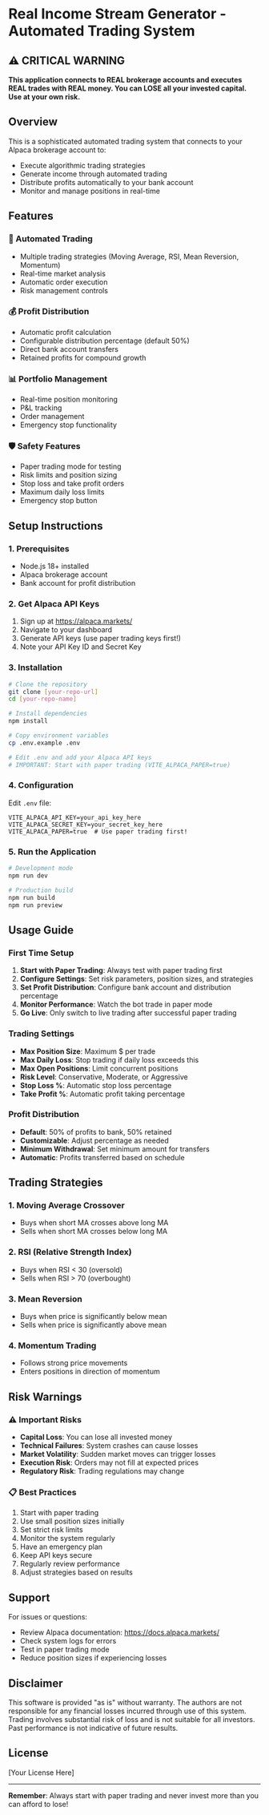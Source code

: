 # Real Income Stream Generator - Automated Trading System

## ⚠️ CRITICAL WARNING

**This application connects to REAL brokerage accounts and executes REAL trades with REAL money. You can LOSE all your invested capital. Use at your own risk.**

## Overview

This is a sophisticated automated trading system that connects to your Alpaca brokerage account to:
- Execute algorithmic trading strategies
- Generate income through automated trading
- Distribute profits automatically to your bank account
- Monitor and manage positions in real-time

## Features

### 🤖 Automated Trading
- Multiple trading strategies (Moving Average, RSI, Mean Reversion, Momentum)
- Real-time market analysis
- Automatic order execution
- Risk management controls

### 💰 Profit Distribution
- Automatic profit calculation
- Configurable distribution percentage (default 50%)
- Direct bank account transfers
- Retained profits for compound growth

### 📊 Portfolio Management
- Real-time position monitoring
- P&L tracking
- Order management
- Emergency stop functionality

### 🛡️ Safety Features
- Paper trading mode for testing
- Risk limits and position sizing
- Stop loss and take profit orders
- Maximum daily loss limits
- Emergency stop button

## Setup Instructions

### 1. Prerequisites
- Node.js 18+ installed
- Alpaca brokerage account
- Bank account for profit distribution

### 2. Get Alpaca API Keys
1. Sign up at https://alpaca.markets/
2. Navigate to your dashboard
3. Generate API keys (use paper trading keys first!)
4. Note your API Key ID and Secret Key

### 3. Installation
```bash
# Clone the repository
git clone [your-repo-url]
cd [your-repo-name]

# Install dependencies
npm install

# Copy environment variables
cp .env.example .env

# Edit .env and add your Alpaca API keys
# IMPORTANT: Start with paper trading (VITE_ALPACA_PAPER=true)
```

### 4. Configuration
Edit `.env` file:
```env
VITE_ALPACA_API_KEY=your_api_key_here
VITE_ALPACA_SECRET_KEY=your_secret_key_here
VITE_ALPACA_PAPER=true  # Use paper trading first!
```

### 5. Run the Application
```bash
# Development mode
npm run dev

# Production build
npm run build
npm run preview
```

## Usage Guide

### First Time Setup
1. **Start with Paper Trading**: Always test with paper trading first
2. **Configure Settings**: Set risk parameters, position sizes, and strategies
3. **Set Profit Distribution**: Configure bank account and distribution percentage
4. **Monitor Performance**: Watch the bot trade in paper mode
5. **Go Live**: Only switch to live trading after successful paper trading

### Trading Settings
- **Max Position Size**: Maximum $ per trade
- **Max Daily Loss**: Stop trading if daily loss exceeds this
- **Max Open Positions**: Limit concurrent positions
- **Risk Level**: Conservative, Moderate, or Aggressive
- **Stop Loss %**: Automatic stop loss percentage
- **Take Profit %**: Automatic profit taking percentage

### Profit Distribution
- **Default**: 50% of profits to bank, 50% retained
- **Customizable**: Adjust percentage as needed
- **Minimum Withdrawal**: Set minimum amount for transfers
- **Automatic**: Profits transferred based on schedule

## Trading Strategies

### 1. Moving Average Crossover
- Buys when short MA crosses above long MA
- Sells when short MA crosses below long MA

### 2. RSI (Relative Strength Index)
- Buys when RSI < 30 (oversold)
- Sells when RSI > 70 (overbought)

### 3. Mean Reversion
- Buys when price is significantly below mean
- Sells when price is significantly above mean

### 4. Momentum Trading
- Follows strong price movements
- Enters positions in direction of momentum

## Risk Warnings

### ⚠️ Important Risks
- **Capital Loss**: You can lose all invested money
- **Technical Failures**: System crashes can cause losses
- **Market Volatility**: Sudden market moves can trigger losses
- **Execution Risk**: Orders may not fill at expected prices
- **Regulatory Risk**: Trading regulations may change

### 📋 Best Practices
1. Start with paper trading
2. Use small position sizes initially
3. Set strict risk limits
4. Monitor the system regularly
5. Have an emergency plan
6. Keep API keys secure
7. Regularly review performance
8. Adjust strategies based on results

## Support

For issues or questions:
- Review Alpaca documentation: https://docs.alpaca.markets/
- Check system logs for errors
- Test in paper trading mode
- Reduce position sizes if experiencing losses

## Disclaimer

This software is provided "as is" without warranty. The authors are not responsible for any financial losses incurred through use of this system. Trading involves substantial risk of loss and is not suitable for all investors. Past performance is not indicative of future results.

## License

[Your License Here]

---

**Remember**: Always start with paper trading and never invest more than you can afford to lose!